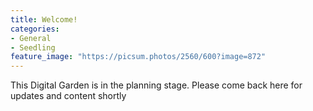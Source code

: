 ```yaml
---
title: Welcome!
categories:
- General
- Seedling
feature_image: "https://picsum.photos/2560/600?image=872"
---
```


This Digital Garden is in the planning stage. Please come back here for updates and content shortly 
